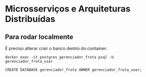 # Microsserviços e Arquiteturas Distribuídas

## Para rodar localmente
É preciso alterar crair o banco dentro do container:

```console
docker exec -it postgres_gerenciador_frota psql -U gerenciador_frota_user
```

```console
CREATE DATABASE gerenciador_frota OWNER gerenciador_frota_user;
```
